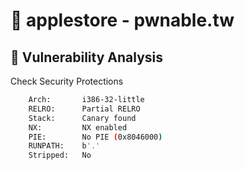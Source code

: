 # 📌 **applestore - pwnable.tw**  

## 🔹 **Vulnerability Analysis**  
Check Security Protections
``` bash
    Arch:       i386-32-little
    RELRO:      Partial RELRO
    Stack:      Canary found
    NX:         NX enabled
    PIE:        No PIE (0x8046000)
    RUNPATH:    b'.'
    Stripped:   No
```
